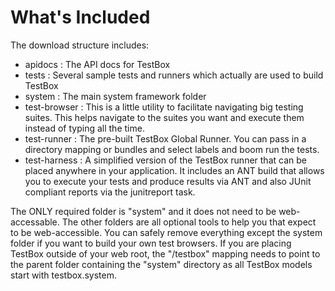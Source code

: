 # What's Included

The download structure includes:

* apidocs : The API docs for TestBox
* tests : Several sample tests and runners which actually are used to build TestBox
* system : The main system framework folder
* test-browser : This is a little utility to facilitate navigating big testing suites. This helps navigate to the suites you want and execute them instead of typing all the time.
* test-runner : The pre-built TestBox Global Runner. You can pass in a directory mapping or bundles and select labels and boom run the tests.
* test-harness : A simplified version of the TestBox runner that can be placed anywhere in your application. It includes an ANT build that allows you to execute your tests and produce results via ANT and also JUnit compliant reports via the junitreport task.

The ONLY required folder is "system" and it does not need to be web-accessable. The other folders are all optional tools to help you that expect to be web-accessible. You can safely remove everything except the system folder if you want to build your own test browsers. If you are placing TestBox outside of your web root, the "/testbox" mapping needs to point to the parent folder containing the "system" directory as all TestBox models start with testbox.system.

